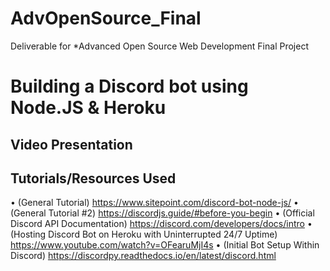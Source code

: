 # AdvOpenSource_Final
Deliverable for *Advanced Open Source Web Development Final Project



Building a Discord bot using Node.JS & Heroku
=============================================



Video Presentation 
------------------





Tutorials/Resources Used
------------------------
• (General Tutorial) https://www.sitepoint.com/discord-bot-node-js/
• (General Tutorial #2) https://discordjs.guide/#before-you-begin
• (Official Discord API Documentation) https://discord.com/developers/docs/intro
• (Hosting Discord Bot on Heroku with Uninterrupted 24/7 Uptime) https://www.youtube.com/watch?v=OFearuMjI4s
• (Initial Bot Setup Within Discord) https://discordpy.readthedocs.io/en/latest/discord.html


